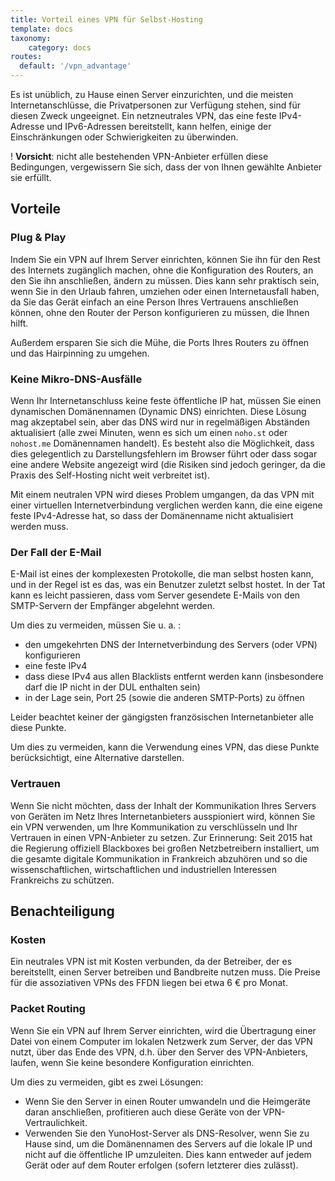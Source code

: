 ```yaml
---
title: Vorteil eines VPN für Selbst-Hosting
template: docs
taxonomy:
    category: docs
routes:
  default: '/vpn_advantage'
---
```


Es ist unüblich, zu Hause einen Server einzurichten, und die meisten Internetanschlüsse, die Privatpersonen zur Verfügung stehen, sind für diesen Zweck ungeeignet. Ein netzneutrales VPN, das eine feste IPv4-Adresse und IPv6-Adressen bereitstellt, kann helfen, einige der Einschränkungen oder Schwierigkeiten zu überwinden.

! <b>Vorsicht</b>: nicht alle bestehenden VPN-Anbieter erfüllen diese Bedingungen, vergewissern Sie sich, dass der von Ihnen gewählte Anbieter sie erfüllt.

## Vorteile

### Plug & Play
Indem Sie ein VPN auf Ihrem Server einrichten, können Sie ihn für den Rest des Internets zugänglich machen, ohne die Konfiguration des Routers, an den Sie ihn anschließen, ändern zu müssen. Dies kann sehr praktisch sein, wenn Sie in den Urlaub fahren, umziehen oder einen Internetausfall haben, da Sie das Gerät einfach an eine Person Ihres Vertrauens anschließen können, ohne den Router der Person konfigurieren zu müssen, die Ihnen hilft.

Außerdem ersparen Sie sich die Mühe, die Ports Ihres Routers zu öffnen und das Hairpinning zu umgehen.

### Keine Mikro-DNS-Ausfälle
Wenn Ihr Internetanschluss keine feste öffentliche IP hat, müssen Sie einen dynamischen Domänennamen (Dynamic DNS) einrichten. Diese Lösung mag akzeptabel sein, aber das DNS wird nur in regelmäßigen Abständen aktualisiert (alle zwei Minuten, wenn es sich um einen `noho.st` oder `nohost.me` Domänennamen handelt). Es besteht also die Möglichkeit, dass dies gelegentlich zu Darstellungsfehlern im Browser führt oder dass sogar eine andere Website angezeigt wird (die Risiken sind jedoch geringer, da die Praxis des Self-Hosting nicht weit verbreitet ist).

Mit einem neutralen VPN wird dieses Problem umgangen, da das VPN mit einer virtuellen Internetverbindung verglichen werden kann, die eine eigene feste IPv4-Adresse hat, so dass der Domänenname nicht aktualisiert werden muss. 

### Der Fall der E-Mail
E-Mail ist eines der komplexesten Protokolle, die man selbst hosten kann, und in der Regel ist es das, was ein Benutzer zuletzt selbst hostet. In der Tat kann es leicht passieren, dass vom Server gesendete E-Mails von den SMTP-Servern der Empfänger abgelehnt werden.

Um dies zu vermeiden, müssen Sie u. a. :
- den umgekehrten DNS der Internetverbindung des Servers (oder VPN) konfigurieren
- eine feste IPv4
- dass diese IPv4 aus allen Blacklists entfernt werden kann (insbesondere darf die IP nicht in der DUL enthalten sein)
- in der Lage sein, Port 25 (sowie die anderen SMTP-Ports) zu öffnen

Leider beachtet keiner der gängigsten französischen Internetanbieter alle diese Punkte.

Um dies zu vermeiden, kann die Verwendung eines VPN, das diese Punkte berücksichtigt, eine Alternative darstellen.

### Vertrauen
Wenn Sie nicht möchten, dass der Inhalt der Kommunikation Ihres Servers von Geräten im Netz Ihres Internetanbieters ausspioniert wird, können Sie ein VPN verwenden, um Ihre Kommunikation zu verschlüsseln und Ihr Vertrauen in einen VPN-Anbieter zu setzen. Zur Erinnerung: Seit 2015 hat die Regierung offiziell Blackboxes bei großen Netzbetreibern installiert, um die gesamte digitale Kommunikation in Frankreich abzuhören und so die wissenschaftlichen, wirtschaftlichen und industriellen Interessen Frankreichs zu schützen.

## Benachteiligung
### Kosten
Ein neutrales VPN ist mit Kosten verbunden, da der Betreiber, der es bereitstellt, einen Server betreiben und Bandbreite nutzen muss. Die Preise für die assoziativen VPNs des FFDN liegen bei etwa 6 € pro Monat.

### Packet Routing
Wenn Sie ein VPN auf Ihrem Server einrichten, wird die Übertragung einer Datei von einem Computer im lokalen Netzwerk zum Server, der das VPN nutzt, über das Ende des VPN, d.h. über den Server des VPN-Anbieters, laufen, wenn Sie keine besondere Konfiguration einrichten.

Um dies zu vermeiden, gibt es zwei Lösungen:
- Wenn Sie den Server in einen Router umwandeln und die Heimgeräte daran anschließen, profitieren auch diese Geräte von der VPN-Vertraulichkeit.
- Verwenden Sie den YunoHost-Server als DNS-Resolver, wenn Sie zu Hause sind, um die Domänennamen des Servers auf die lokale IP und nicht auf die öffentliche IP umzuleiten. Dies kann entweder auf jedem Gerät oder auf dem Router erfolgen (sofern letzterer dies zulässt).

